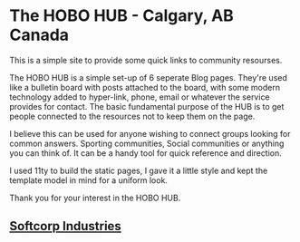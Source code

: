 # The HOBO HUB - Calgary, AB Canada

This is a simple site to provide some quick links to community resourses.

The HOBO HUB is a simple set-up of 6 seperate Blog pages. They're used like a bulletin board with posts attached to the board, with some modern technology added to hyper-link, phone, email or whatever the service provides for contact. The basic fundamental purpose of the HUB is to get people connected to the resources not to keep them on the page.

I believe this can be used for anyone wishing to connect groups looking for common answers. Sporting communities, Social communities or anything you can think of. It can be a handy tool for quick reference and direction.

I used 11ty to build the static pages, I gave it a little style and kept the template model in mind for a uniform look.

Thank you for your interest in the HOBO HUB.

## <a href="https://softcorpindustries.tech" target="_blank"> Softcorp Industries</a>